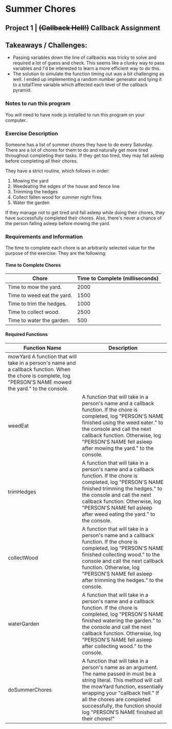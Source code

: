 # Summer Chores

## Project 1 | ~~(Callback Hell!)~~ Callback Assignment 

## Takeaways / Challenges:
- Passing variables down the line of callbacks was tricky to solve and required a lot of guess and check. This seems like a clunky way to pass variables and I'd be interested to learn a more efficient way to do this.
- The solution to simulate the function timing out was a bit challenging as well. I ended up implementing a random number generator and tying it to a totalTime variable which affected each level of the callback pyramid.

### Notes to run this program
You will need to have node js installed to run this program on your computer.

### Exercise Description

Someone has a list of summer chores they have to do every Saturday. There are a lot of chores for them to do and naturally get more tired throughout completing their tasks. If they get too tired, they may fall asleep before completing all their chores.

They have a strict routine, which follows in order:

1. Mowing the yard
2. Weedeating the edges of the house and fence line
3. Trimming the hedges
4. Collect fallen wood for summer night fires
5. Water the garden

If they manage not to get tired and fall asleep while doing their chores, they have successfully completed their chores. Also, there's never a chance of the person falling asleep before mowing the yard.

### Requirements and Information

The time to complete each chore is an arbitrarily selected value for the purpose of the exercise. They are the following:

#### Time to Complete Chores
| Chore	| Time to Complete (milliseconds) |
| ----------- | ----------- |
| Time to mow the yard. |	2000 |
| Time to weed eat the yard. |	1500 |
| Time to trim the hedges. |	1000 |
| Time to collect wood. |	2500 |
| Time to water the garden. |	500 |

#### Required Functions
| Function Name | Description |
| ----------- | ----------- |
| mowYard	A function that will take in a person's name and a callback function. When the chore is complete, log "PERSON'S NAME mowed the yard." to the console.
| weedEat |	A function that will take in a person's name and a callback function. If the chore is completed, log "PERSON'S NAME finished using the weed eater." to the console and call the next callback function. Otherwise, log "PERSON'S NAME fell asleep after mowing the yard." to the console.|
| trimHedges |	A function that will take in a person's name and a callback function. If the chore is completed, log "PERSON'S NAME finished trimming the hedges." to the console and call the next callback function. Otherwise, log "PERSON'S NAME fell asleep after weed eating the yard." to the console.|
| collectWood |	A function that will take in a person's name and a callback function. If the chore is completed, log "PERSON'S NAME finished collecting wood." to the console and call the next callback function. Otherwise, log "PERSON'S NAME fell asleep after trimming the hedges." to the console.|
| waterGarden |	A function that will take in a person's name and a callback function. If the chore is completed, log "PERSON'S NAME finished watering the garden." to the console and call the next callback function. Otherwise, log "PERSON'S NAME fell asleep after collecting wood." to the console.|
| doSummerChores |	A function that will take in a person's name as an argument. The name passed in must be a string literal. This method will call the mowYard function, essentially wrapping your "callback hell." If all the chores are completed successfully, the function should log "PERSON'S NAME finished all their chores!"|